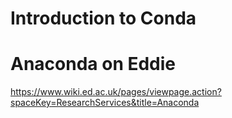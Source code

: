 # Introduction to Conda


# Anaconda on Eddie

https://www.wiki.ed.ac.uk/pages/viewpage.action?spaceKey=ResearchServices&title=Anaconda


